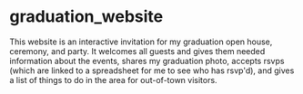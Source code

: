 # graduation_website

This website is an interactive invitation for my graduation open house, ceremony, and party. It welcomes all guests and gives them needed information about the events, shares my graduation photo, accepts rsvps (which are linked to a spreadsheet for me to see who has rsvp'd), and gives a list of things to do in the area for out-of-town visitors.
